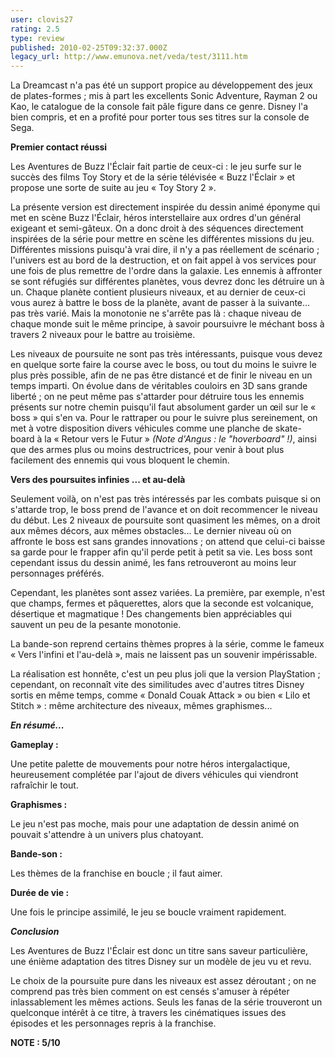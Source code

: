 ```yaml
---
user: clovis27
rating: 2.5
type: review
published: 2010-02-25T09:32:37.000Z
legacy_url: http://www.emunova.net/veda/test/3111.htm
---
```

La Dreamcast n'a pas été un support propice au développement des jeux de plates-formes ; mis à part les excellents Sonic Adventure, Rayman 2 ou Kao, le catalogue de la console fait pâle figure dans ce genre. Disney l'a bien compris, et en a profité pour porter tous ses titres sur la console de Sega.  

  

**Premier contact réussi**  

  

Les Aventures de Buzz l'Éclair fait partie de ceux-ci : le jeu surfe sur le succès des films Toy Story et de la série télévisée « Buzz l'Éclair » et propose une sorte de suite au jeu « Toy Story 2 ».  

  

La présente version est directement inspirée du dessin animé éponyme qui met en scène Buzz l'Éclair, héros interstellaire aux ordres d'un général exigeant et semi-gâteux. On a donc droit à des séquences directement inspirées de la série pour mettre en scène les différentes missions du jeu. Différentes missions puisqu'à vrai dire, il n'y a pas réellement de scénario ; l'univers est au bord de la destruction, et on fait appel à vos services pour une fois de plus remettre de l'ordre dans la galaxie. Les ennemis à affronter se sont réfugiés sur différentes planètes, vous devrez donc les détruire un à un. Chaque planète contient plusieurs niveaux, et au dernier de ceux-ci vous aurez à battre le boss de la planète, avant de passer à la suivante... pas très varié. Mais la monotonie ne s'arrête pas là : chaque niveau de chaque monde suit le même principe, à savoir poursuivre le méchant boss à travers 2 niveaux pour le battre au troisième.  

  

Les niveaux de poursuite ne sont pas très intéressants, puisque vous devez en quelque sorte faire la course avec le boss, ou tout du moins le suivre le plus près possible, afin de ne pas être distancé et de finir le niveau en un temps imparti. On évolue dans de véritables couloirs en 3D sans grande liberté ; on ne peut même pas s'attarder pour détruire tous les ennemis présents sur notre chemin puisqu'il faut absolument garder un œil sur le « boss » qui s'en va. Pour le rattraper ou pour le suivre plus sereinement, on met à votre disposition divers véhicules comme une planche de skate-board à la « Retour vers le Futur » _(Note d'Angus : le "hoverboard" !)_, ainsi que des armes plus ou moins destructrices, pour venir à bout plus facilement des ennemis qui vous bloquent le chemin.  

  

**Vers des poursuites infinies ... et au-delà**  

  

Seulement voilà, on n'est pas très intéressés par les combats puisque si on s'attarde trop, le boss prend de l'avance et on doit recommencer le niveau du début. Les 2 niveaux de poursuite sont quasiment les mêmes, on a droit aux mêmes décors, aux mêmes obstacles... Le dernier niveau où on affronte le boss est sans grandes innovations ; on attend que celui-ci baisse sa garde pour le frapper afin qu'il perde petit à petit sa vie. Les boss sont cependant issus du dessin animé, les fans retrouveront au moins leur personnages préférés.  

  

Cependant, les planètes sont assez variées. La première, par exemple, n'est que champs, fermes et pâquerettes, alors que la seconde est volcanique, désertique et magmatique ! Des changements bien appréciables qui sauvent un peu de la pesante monotonie.  

  

La bande-son reprend certains thèmes propres à la série, comme le fameux « Vers l'infini et l'au-delà », mais ne laissent pas un souvenir impérissable.  

  

La réalisation est honnête, c'est un peu plus joli que la version PlayStation ; cependant, on reconnaît vite des similitudes avec d'autres titres Disney sortis en même temps, comme « Donald Couak Attack » ou bien « Lilo et Stitch » : même architecture des niveaux, mêmes graphismes...  

  

  

**_En résumé..._**  

  

**Gameplay :**  

Une petite palette de mouvements pour notre héros intergalactique, heureusement complétée par l'ajout de divers véhicules qui viendront rafraîchir le tout.  

  

**Graphismes :**  

Le jeu n'est pas moche, mais pour une adaptation de dessin animé on pouvait s'attendre à un univers plus chatoyant.  

  

**Bande-son :**  

Les thèmes de la franchise en boucle ; il faut aimer.  

  

**Durée de vie :**  

Une fois le principe assimilé, le jeu se boucle vraiment rapidement.  

  

**_Conclusion_**  

  

Les Aventures de Buzz l'Éclair est donc un titre sans saveur particulière, une énième adaptation des titres Disney sur un modèle de jeu vu et revu.  

Le choix de la poursuite pure dans les niveaux est assez déroutant ; on ne comprend pas très bien comment on est censés s'amuser à répéter inlassablement les mêmes actions. Seuls les fanas de la série trouveront un quelconque intérêt à ce titre, à travers les cinématiques issues des épisodes et les personnages repris à la franchise.  

  

**NOTE : 5/10**